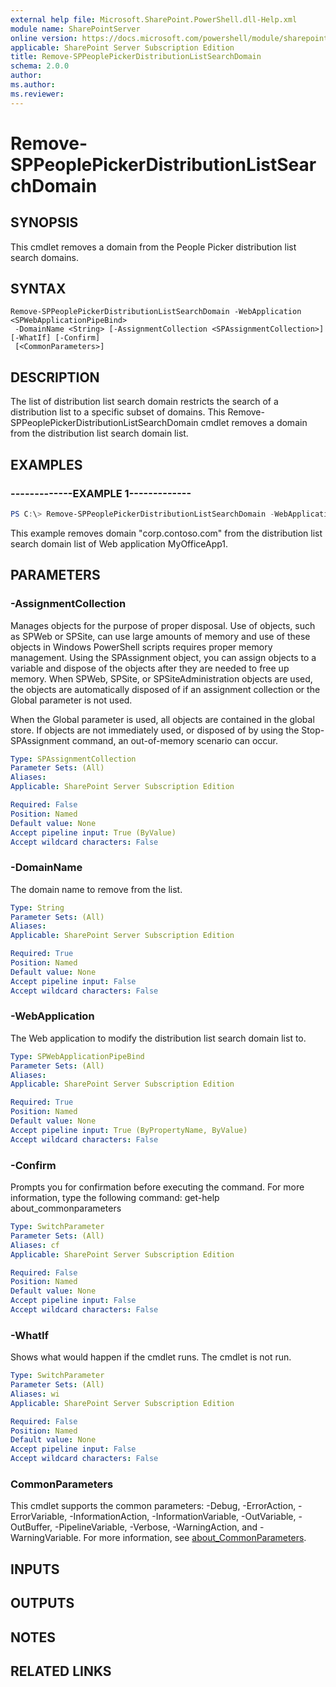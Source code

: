 ```yaml
---
external help file: Microsoft.SharePoint.PowerShell.dll-Help.xml
module name: SharePointServer
online version: https://docs.microsoft.com/powershell/module/sharepoint-server/remove-sppeoplepickerdistributionlistsearchdomain
applicable: SharePoint Server Subscription Edition
title: Remove-SPPeoplePickerDistributionListSearchDomain
schema: 2.0.0
author:
ms.author:
ms.reviewer:
---
```


# Remove-SPPeoplePickerDistributionListSearchDomain

## SYNOPSIS
This cmdlet removes a domain from the People Picker distribution list search domains.

## SYNTAX

```
Remove-SPPeoplePickerDistributionListSearchDomain -WebApplication <SPWebApplicationPipeBind>
 -DomainName <String> [-AssignmentCollection <SPAssignmentCollection>] [-WhatIf] [-Confirm]
 [<CommonParameters>]
```

## DESCRIPTION
The list of distribution list search domain restricts the search of a distribution list to a specific subset of domains.
This Remove-SPPeoplePickerDistributionListSearchDomain cmdlet removes a domain from the distribution list search domain list.

## EXAMPLES

### -------------EXAMPLE 1------------- 
```powershell
PS C:\> Remove-SPPeoplePickerDistributionListSearchDomain -WebApplication http://MyOfficeApp1 -DomainName "corp.contoso.com"
```

This example removes domain "corp.contoso.com" from the distribution list search domain list of Web application MyOfficeApp1.

## PARAMETERS

### -AssignmentCollection
Manages objects for the purpose of proper disposal.
Use of objects, such as SPWeb or SPSite, can use large amounts of memory and use of these objects in Windows PowerShell scripts requires proper memory management.
Using the SPAssignment object, you can assign objects to a variable and dispose of the objects after they are needed to free up memory.
When SPWeb, SPSite, or SPSiteAdministration objects are used, the objects are automatically disposed of if an assignment collection or the Global parameter is not used.

When the Global parameter is used, all objects are contained in the global store.
If objects are not immediately used, or disposed of by using the Stop-SPAssignment command, an out-of-memory scenario can occur.

```yaml
Type: SPAssignmentCollection
Parameter Sets: (All)
Aliases:
Applicable: SharePoint Server Subscription Edition

Required: False
Position: Named
Default value: None
Accept pipeline input: True (ByValue)
Accept wildcard characters: False
```

### -DomainName
The domain name to remove from the list.

```yaml
Type: String
Parameter Sets: (All)
Aliases:
Applicable: SharePoint Server Subscription Edition

Required: True
Position: Named
Default value: None
Accept pipeline input: False
Accept wildcard characters: False
```

### -WebApplication
The Web application to modify the distribution list search domain list to.

```yaml
Type: SPWebApplicationPipeBind
Parameter Sets: (All)
Aliases:
Applicable: SharePoint Server Subscription Edition

Required: True
Position: Named
Default value: None
Accept pipeline input: True (ByPropertyName, ByValue)
Accept wildcard characters: False
```

### -Confirm
Prompts you for confirmation before executing the command.
For more information, type the following command: get-help about_commonparameters

```yaml
Type: SwitchParameter
Parameter Sets: (All)
Aliases: cf
Applicable: SharePoint Server Subscription Edition

Required: False
Position: Named
Default value: None
Accept pipeline input: False
Accept wildcard characters: False
```

### -WhatIf
Shows what would happen if the cmdlet runs.
The cmdlet is not run.

```yaml
Type: SwitchParameter
Parameter Sets: (All)
Aliases: wi
Applicable: SharePoint Server Subscription Edition

Required: False
Position: Named
Default value: None
Accept pipeline input: False
Accept wildcard characters: False
```

### CommonParameters
This cmdlet supports the common parameters: -Debug, -ErrorAction, -ErrorVariable, -InformationAction, -InformationVariable, -OutVariable, -OutBuffer, -PipelineVariable, -Verbose, -WarningAction, and -WarningVariable. For more information, see [about_CommonParameters](https://go.microsoft.com/fwlink/?LinkID=113216).

## INPUTS

## OUTPUTS

## NOTES

## RELATED LINKS
